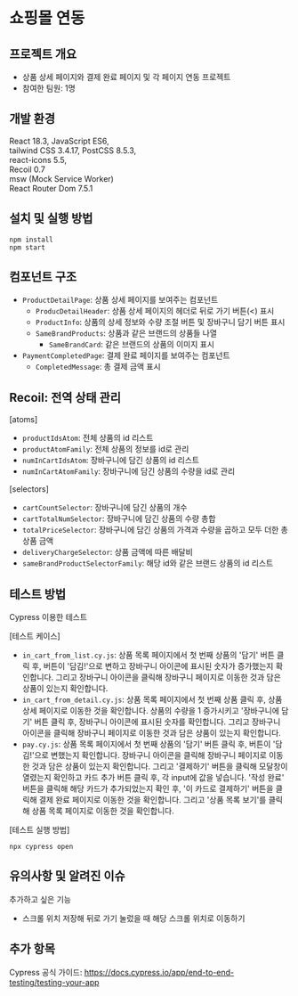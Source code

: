 # 쇼핑몰 연동

## 프로젝트 개요

- 상품 상세 페이지와 결제 완료 페이지 및 각 페이지 연동 프로젝트
- 참여한 팀원: 1명

## 개발 환경

React 18.3, JavaScript ES6,<br>
tailwind CSS 3.4.17, PostCSS 8.5.3,<br>
react-icons 5.5,<br>
Recoil 0.7<br>
msw (Mock Service Worker)<br>
React Router Dom 7.5.1

## 설치 및 실행 방법
```
npm install
npm start
```

## 컴포넌트 구조

- `ProductDetailPage`: 상품 상세 페이지를 보여주는 컴포넌트
  - `ProducDetailHeader`: 상품 상세 페이지의 헤더로 뒤로 가기 버튼(<) 표시
  - `ProductInfo`: 상품의 상세 정보와 수량 조절 버튼 및 장바구니 담기 버튼 표시
  - `SameBrandProducts`: 상품과 같은 브랜드의 상품들 나열
    - `SameBrandCard`: 같은 브랜드의 상품의 이미지 표시
- `PaymentCompletedPage`: 결제 완료 페이지를 보여주는 컴포넌트
  - `CompletedMessage`: 총 결제 금액 표시

## Recoil: 전역 상태 관리

[atoms]
- `productIdsAtom`: 전체 상품의 id 리스트
- `productAtomFamily`: 전체 상품의 정보를 id로 관리
- `numInCartIdsAtom`: 장바구니에 담긴 상품의 id 리스트
- `numInCartAtomFamily`: 장바구니에 담긴 상품의 수량을 id로 관리

[selectors]
- `cartCountSelector`: 장바구니에 담긴 상품의 개수
- `cartTotalNumSelector`: 장바구니에 담긴 상품의 수량 총합
- `totalPriceSelector`: 장바구니에 담긴 상품의 가격과 수량을 곱하고 모두 더한 총 상품 금액
- `deliveryChargeSelector`: 상품 금액에 따른 배달비
- `sameBrandProductSelectorFamily`: 해당 id와 같은 브랜드 상품의 id 리스트

## 테스트 방법

Cypress 이용한 테스트

[테스트 케이스]
- `in_cart_from_list.cy.js`: 상품 목록 페이지에서 첫 번째 상품의 '담기' 버튼 클릭 후, 버튼이 '담김!'으로 변하고 장바구니 아이콘에 표시된 숫자가 증가했는지 확인합니다. 그리고 장바구니 아이콘을 클릭해 장바구니 페이지로 이동한 것과 담은 상품이 있는지 확인합니다.
- `in_cart_from_detail.cy.js`: 상품 목록 페이지에서 첫 번째 상품 클릭 후, 상품 상세 페이지로 이동한 것을 확인합니다. 상품의 수량을 1 증가시키고 '장바구니에 담기' 버튼 클릭 후, 장바구니 아이콘에 표시된 숫자를 확인합니다. 그리고 장바구니 아이콘을 클릭해 장바구니 페이지로 이동한 것과 담은 상품이 있는지 확인합니다.
- `pay.cy.js`: 상품 목록 페이지에서 첫 번째 상품의 '담기' 버튼 클릭 후, 버튼이 '담김!'으로 변했는지 확인합니다. 장바구니 아이콘을 클릭해 장바구니 페이지로 이동한 것과 담은 상품이 있는지 확인합니다. 그리고 '결제하기' 버튼을 클릭해 모달창이 열렸는지 확인하고 카드 추가 버튼 클릭 후, 각 input에 값을 넣습니다. '작성 완료' 버튼을 클릭해 해당 카드가 추가되었는지 확인 후, '이 카드로 결제하기' 버튼을 클릭해 결제 완료 페이지로 이동한 것을 확인합니다. 그리고 '상품 목록 보기'를 클릭해 상품 목록 페이지로 이동한 것을 확인합니다.

[테스트 실행 방법]
```
npx cypress open
```

## 유의사항 및 알려진 이슈

추가하고 싶은 기능
- 스크롤 위치 저장해 뒤로 가기 눌렀을 때 해당 스크롤 위치로 이동하기

## 추가 항목

Cypress 공식 가이드: https://docs.cypress.io/app/end-to-end-testing/testing-your-app
